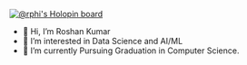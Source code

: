 [![@rphi's Holopin board](https://holopin.io/api/user/board?user=roshan007)](https://holopin.io/@roshan007)
- 👋 Hi, I’m Roshan Kumar
- 👀 I’m interested in Data Science and AI/ML
- 🌱 I’m currently Pursuing Graduation in Computer Science.

<!---
roshan-byte/roshan-byte is a ✨ special ✨ repository because its `README.md` (this file) appears on your GitHub profile.
You can click the Preview link to take a look at your changes.
--->
